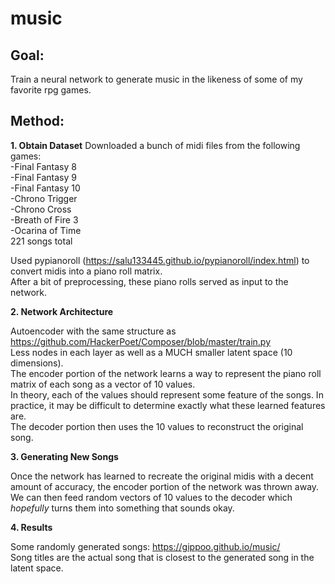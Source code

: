 # music

## Goal:
Train a neural network to generate music in the likeness of some of my favorite rpg games.

## Method:
**1. Obtain Dataset**
Downloaded a bunch of midi files from the following games:</br>
-Final Fantasy 8</br>
-Final Fantasy 9</br>
-Final Fantasy 10</br>
-Chrono Trigger</br>
-Chrono Cross</br>
-Breath of Fire 3</br>
-Ocarina of Time</br>
221 songs total</br>

Used pypianoroll (https://salu133445.github.io/pypianoroll/index.html) to convert midis into a piano roll matrix.</br>
After a bit of preprocessing, these piano rolls served as input to the network.

**2. Network Architecture**

Autoencoder with the same structure as https://github.com/HackerPoet/Composer/blob/master/train.py</br>
Less nodes in each layer as well as a MUCH smaller latent space (10 dimensions).</br>
The encoder portion of the network learns a way to represent the piano roll matrix of each song as a vector of 10 values.</br>
In theory, each of the values should represent some feature of the songs. In practice, it may be difficult to determine exactly what these learned features are.</br>
The decoder portion then uses the 10 values to reconstruct the original song.


**3. Generating New Songs**

Once the network has learned to recreate the original midis with a decent amount of accuracy, the encoder portion of the network was thrown away. We can then feed random vectors of 10 values to the decoder which <i>hopefully</i> turns them into something that sounds okay.

**4. Results**

Some randomly generated songs: https://gippoo.github.io/music/</br>
Song titles are the actual song that is closest to the generated song in the latent space.

